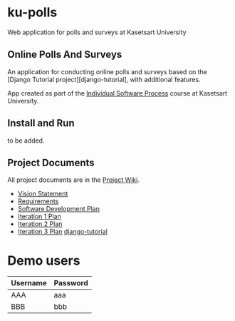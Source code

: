 # ku-polls
Web application for polls and surveys at Kasetsart University

## Online Polls And Surveys

An application for conducting online polls and surveys based
on the [Django Tutorial project][django-tutorial], with
additional features.

App created as part of the [Individual Software Process](
https://cpske.github.io/ISP) course at Kasetsart University.

## Install and Run

to be added.

## Project Documents

All project documents are in the [Project Wiki](https://github.com/crparichaya/ku-polls/wiki).

- [Vision Statement](https://github.com/crparichaya/ku-polls/wiki/Vision-statement)
- [Requirements](https://github.com/crparichaya/ku-polls/wiki/Requirements)
- [Software Development Plan](https://github.com/crparichaya/ku-polls/wiki/Software-Development-Plan)
- [Iteration 1 Plan](https://github.com/crparichaya/ku-polls/wiki/Iteration-1-Plan)
- [Iteration 2 Plan](https://github.com/crparichaya/ku-polls/wiki/Iteration-2-Plan)
- [Iteration 3 Plan](https://github.com/crparichaya/ku-polls/wiki/Iteration-3-Plan)
[django-tutorial](https://docs.djangoproject.com/en/4.1/intro/tutorial01/)

# Demo users

| Username   | Password | 
|------------|----------| 
| AAA | aaa |
| BBB | bbb |



